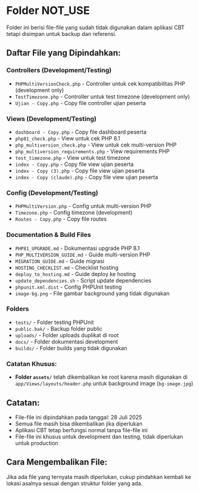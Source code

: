 # Folder NOT_USE

Folder ini berisi file-file yang sudah tidak digunakan dalam aplikasi CBT tetapi disimpan untuk backup dan referensi.

## Daftar File yang Dipindahkan:

### Controllers (Development/Testing)
- `PHPMultiVersionCheck.php` - Controller untuk cek kompatibilitas PHP (development only)
- `TestTimezone.php` - Controller untuk test timezone (development only)
- `Ujian - Copy.php` - Copy file controller ujian peserta

### Views (Development/Testing)
- `dashboard - Copy.php` - Copy file dashboard peserta
- `php81_check.php` - View untuk cek PHP 8.1
- `php_multiversion_check.php` - View untuk cek multi-version PHP
- `php_multiversion_requirements.php` - View requirements PHP
- `test_timezone.php` - View untuk test timezone
- `index - Copy.php` - Copy file view ujian peserta
- `index - Copy (3).php` - Copy file view ujian peserta
- `index - Copy (claude).php` - Copy file view ujian peserta

### Config (Development/Testing)
- `PHPMultiVersion.php` - Config untuk multi-version PHP
- `Timezone.php` - Config timezone (development)
- `Routes - Copy.php` - Copy file routes

### Documentation & Build Files
- `PHP81_UPGRADE.md` - Dokumentasi upgrade PHP 8.1
- `PHP_MULTIVERSION_GUIDE.md` - Guide multi-version PHP
- `MIGRATION_GUIDE.md` - Guide migrasi
- `HOSTING_CHECKLIST.md` - Checklist hosting
- `deploy_to_hosting.md` - Guide deploy ke hosting
- `update_dependencies.sh` - Script update dependencies
- `phpunit.xml.dist` - Config PHPUnit testing
- `image-bg.png` - File gambar background yang tidak digunakan

### Folders
- `tests/` - Folder testing PHPUnit
- `public.bak/` - Backup folder public
- `uploads/` - Folder uploads duplikat di root
- `docs/` - Folder dokumentasi development
- `builds/` - Folder builds yang tidak digunakan

### Catatan Khusus:
- **Folder `assets/`** telah dikembalikan ke root karena masih digunakan di `app/Views/layouts/header.php` untuk background image (`bg-image.jpg`)

## Catatan:
- File-file ini dipindahkan pada tanggal: 28 Juli 2025
- Semua file masih bisa dikembalikan jika diperlukan
- Aplikasi CBT tetap berfungsi normal tanpa file-file ini
- File-file ini khusus untuk development dan testing, tidak diperlukan untuk production

## Cara Mengembalikan File:
Jika ada file yang ternyata masih diperlukan, cukup pindahkan kembali ke lokasi asalnya sesuai dengan struktur folder yang ada.
